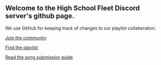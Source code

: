 ## Welcome to the High School Fleet Discord server's github page.

We use GitHub for keeping track of changes to our playlist collaberation.

[Join the community](https://discord.gg/BmFuJYs)

[Find the playlist](../master/playlist/README.md)

[Read the song submission guide](../master/guide/README.md)
